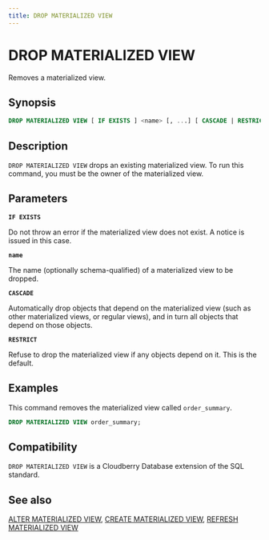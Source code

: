 ```yaml
---
title: DROP MATERIALIZED VIEW
---
```


# DROP MATERIALIZED VIEW

Removes a materialized view.

## Synopsis

```sql
DROP MATERIALIZED VIEW [ IF EXISTS ] <name> [, ...] [ CASCADE | RESTRICT ]
```

## Description

`DROP MATERIALIZED VIEW` drops an existing materialized view. To run this command, you must be the owner of the materialized view.

## Parameters

**`IF EXISTS`**

Do not throw an error if the materialized view does not exist. A notice is issued in this case.

**`name`**

The name (optionally schema-qualified) of a materialized view to be dropped.

**`CASCADE`**

Automatically drop objects that depend on the materialized view (such as other materialized views, or regular views), and in turn all objects that depend on those objects.

**`RESTRICT`**

Refuse to drop the materialized view if any objects depend on it. This is the default.

## Examples

This command removes the materialized view called `order_summary`.

```sql
DROP MATERIALIZED VIEW order_summary;
```

## Compatibility

`DROP MATERIALIZED VIEW` is a Cloudberry Database extension of the SQL standard.

## See also

[ALTER MATERIALIZED VIEW](/i18n/zh/docusaurus-plugin-content-docs/current/sql-stmts/sql-stmt-alter-materialized-view.md), [CREATE MATERIALIZED VIEW](/i18n/zh/docusaurus-plugin-content-docs/current/sql-stmts/sql-stmt-create-materialized-view.md), [REFRESH MATERIALIZED VIEW](/i18n/zh/docusaurus-plugin-content-docs/current/sql-stmts/sql-stmt-refresh-materialized-view.md)
